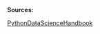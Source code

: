 **Sources:**

[PythonDataScienceHandbook](https://github.com/jakevdp/PythonDataScienceHandbook/tree/master/notebooks)
